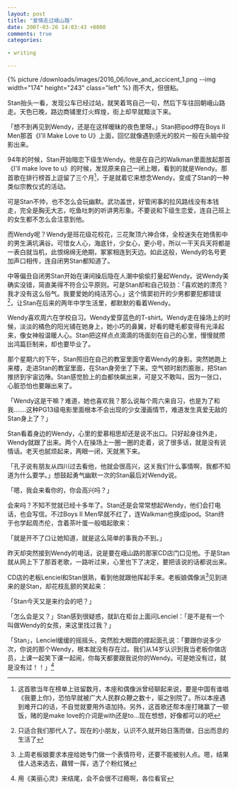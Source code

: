 ```yaml
---
layout: post
title: "爱情走过峨山路"
date: 2007-03-26 14:03:43 +0800
comments: true
categories:

- writing

---
```


{% picture /downloads/images/2016_06/love_and_accicent_1.png --img width="174" height="243" class="left" %}
雨不大，但很粘。

Stan抬头一看，发现公车已经过站，就笑着骂自己一句，然后下车往回朝峨山路走。天色已晚，路边商铺里灯火辉煌，街上却早就黯淡下来。

「想不到再见到Wendy，还是在这样暧昧的夜色里呀。」Stan把ipod停在Boys II Men那首《I'll Make Love to U》上面，回忆就像遇到感光的胶片一般在头脑中投影出来。

94年的时候，Stan开始暗恋下级生Wendy。他是在自己的Walkman里面放起那首《I'll make love to u》的时候，发现原来自己一闭上眼，看到的就是Wendy。那首歌在排行榜首上逗留了三个月[^1]，于是就着它来想念Wendy，变成了Stan的一种类似宗教仪式的活动。

可是Stan不帅，也不怎么会玩幽默。武功盖世，好管闲事的拉风路线没有本钱走，完全是胸无大志，吃鱼吐刺的听讲男形象。不要说和下级生恋爱，连自己班上的女生都不怎么会注意到他。

而Wendy呢？Wendy是班花级花校花，三花聚顶六神合体，全校迷失在她倩影中的男生满坑满谷。可惜女人心，海底针，少女心，更小号，所以一干天兵天将都是一表白就当机，此恨绵绵无绝期，冢冢相连到天边。如此这般，Wendy的名号更加声口相传，连自闭男Stan都知道了。

中等偏丑自闭男Stan开始在课间操后隐在人潮中偷偷打量起Wendy。说Wendy美确实没错，简直美得不符合公平原则。可是Stan却和自己较劲：「喜欢她的漂亮？我才没有这么俗气。我要爱她的纯洁芳心。」这个情窦初开的少男都要犯都错误[^2]，让Stan在后来的两年中学生活里，都默默的看着Wendy。

Wendy喜欢周六在学校自习。Wendy爱穿蓝色的T-shirt。Wendy走在操场上的时候，淡淡的橘色的阳光铺在她身上，她小巧的鼻翼，好看的睫毛都变得有光泽起来，像女神般温暖人心。Stan把这样点点滴滴的场面刻在自己的心里，慢慢就攒出鸿篇巨制来，却也要毕业了。

那个星期六的下午，Stan照旧在自己的教室里面守着Wendy的身影。突然她跑上来楼，走进Stan的教室里面，在Stan身旁坐了下来。空气顿时剧烈膨胀，把Stan推挤到宇宙边陲。Stan感觉脸上的血都快飙出来，可是又不敢叫，因为一张口，心脏恐怕也要蹦出来了。

「Wendy这是干嘛？难道，她也喜欢我？那么说每个周六来自习，也是为了和我…….这种PG13级电影里面根本不会出现的少女漫画情节，难道发生真爱无敌的Stan身上了？」

Stan看着身边的Wendy，心里的爱慕相思却还是说不出口。只好起身往外走，Wendy就跟了出来。两个人在操场上一圈一圈的走着，说了很多话，就是没有说情话。老天也腻烦起来，两眼一闭，天就黑下来。

「孔子说有朋友从四川过去看他，他就会很高兴，这关我们什么事情啊，我都不知道为什么要学。」想鼓起勇气幽默一次的Stan最后对Wendy说。

「嗯，我会来看你的，你会高兴吗？」

会来吗？不知不觉就已经十多年了。Stan还是会常常想起Wendy，他们会打电话，也会写信。不过Boys II Men早就不红了，连Walkman也换成ipod。Stan终于也学起周杰伦，含着茶叶蛋一般唱起歌来：

「就是开不了口让她知道，就是这么简单的事我办不到。」

昨天却突然接到Wendy的电话，说是要在峨山路的那家CD店门口见他。于是Stan就从网上下了那首老歌，一路听过来，心里也下了决定，要把该说的话都说出来。

CD店的老板Lenciel和Stan很熟，看到他就跟他挥起手来。老板娘偶像派[^3]见到进来的是Stan，却花枝乱颤的笑起来：

「Stan今天又是来约会的吧？」

「怎么会是又？」Stan感到很疑惑，就趴在柜台上面问Lenciel：「是不是有一个叫做Wendy的女孩，来这里找过我？」

「Stan」，Lenciel缓缓的摇摇头，突然脸大眼圆的撑起面孔说：「要跟你说多少次，你说的那个Wendy，根本就没有存在过。我们从14岁认识到我当老板你做店员，上课一起笑下课一起闹，你每天都要跟我说你的Wendy。可是她没有过，就是没有过！！」[^4]


[^1]: 这首歌当年在榜单上驻留数月，本座和偶像派曾经聊起来说，要是中国有谁唱《我要上你》，恐怕早就被广大人民群众鞭之数十，驱之别院了。所以本座遇到难开口的话，不自觉就要用外语加持。另外，这首歌还帮本座打赌赢了一顿饭，赌的是make love的介词是with还是to…现在想想，好像都可以的吧
[^2]: 只适合我们那代人了。现在的小朋友，认识不久就开始日落而做，日出而息的生活了
[^3]: 上周老板娘要求本座给她专门做一个表情符号，还要不能被别人点。嗯，结果佳人选来选去，藕臂一挥，选了个粉红猪
[^4]: 用《美丽心灵》来结尾，会不会很不过瘾啊，各位看官


